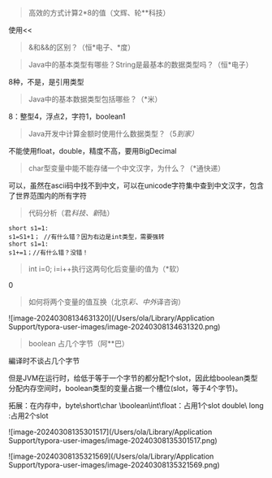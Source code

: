 > 高效的方式计算2*8的值（文辉、轮**科技）

使用<<



> &和&&的区别？（恒*电子、*度）



> Java中的基本类型有哪些？String是最基本的数据类型吗？（恒*电子）

8种，不是，是引用类型

> Java中的基本数据类型包括哪些？（*米）

8：整型4，浮点2，字符1，boolean1

> Java开发中计算金额时使用什么数据类型？（5*到家）*
>

不能使用float，double，精度不高，要用BigDecimal

> char型变量中能不能存储一个中文汉字，为什么？（*通快递）

可以，虽然在ascii码中找不到中文，可以在unicode字符集中查到中文汉字，包含了世界范围内的所有字符

>
> 代码分析（君*科技、新*陆）

```
short s1=1:
s1=S1+1； //有什么错？因为右边是int类型，需要强转
short s1=1:
s1+=1；//有什么错？没错！
```



> int i=0; i=i++执行这两句化后变量i的值为（*软）
>

0

> 如何将两个变量的值互换（北京*彩、中外*译咨询）

![image-20240308134631320](/Users/ola/Library/Application Support/typora-user-images/image-20240308134631320.png)

> boolean 占几个字节（阿**巴）

編译时不谈占几个字节

但是JVM在运行时，给低于等于一个字节的都分配1个slot，因此给boolean类型分配内存空间时，boolean类型的变量占据一个槽位(slot，等于4个字节)。

拓展：在内存中，byte\short\char \boolean\int\float：占用1个slot
double\ long :占用2个slot





![image-20240308135301517](/Users/ola/Library/Application Support/typora-user-images/image-20240308135301517.png)

![image-20240308135321569](/Users/ola/Library/Application Support/typora-user-images/image-20240308135321569.png)